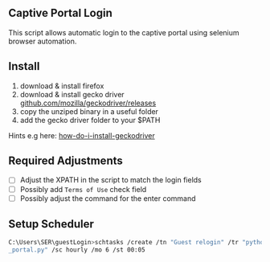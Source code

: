 ## Captive Portal Login

This script allows automatic login to the captive portal using selenium browser automation.

## Install

1. download & install firefox
2. download & install gecko driver [github.com/mozilla/geckodriver/releases](https://github.com/mozilla/geckodriver/releases)
3. copy the unziped binary in a useful folder
4. add the gecko driver folder to your $PATH

Hints e.g here: [how-do-i-install-geckodriver](https://stackoverflow.com/questions/41190989/how-do-i-install-geckodriver)

## Required Adjustments

- [ ] Adjust the XPATH in the script to match the login fields
- [ ] Possibly add `Terms of Use` check field
- [ ] Possibly adjust the command for the enter command

## Setup Scheduler

```bash
C:\Users\SER\guestLogin>schtasks /create /tn "Guest relogin" /tr "python captive
_portal.py" /sc hourly /mo 6 /st 00:05
```
